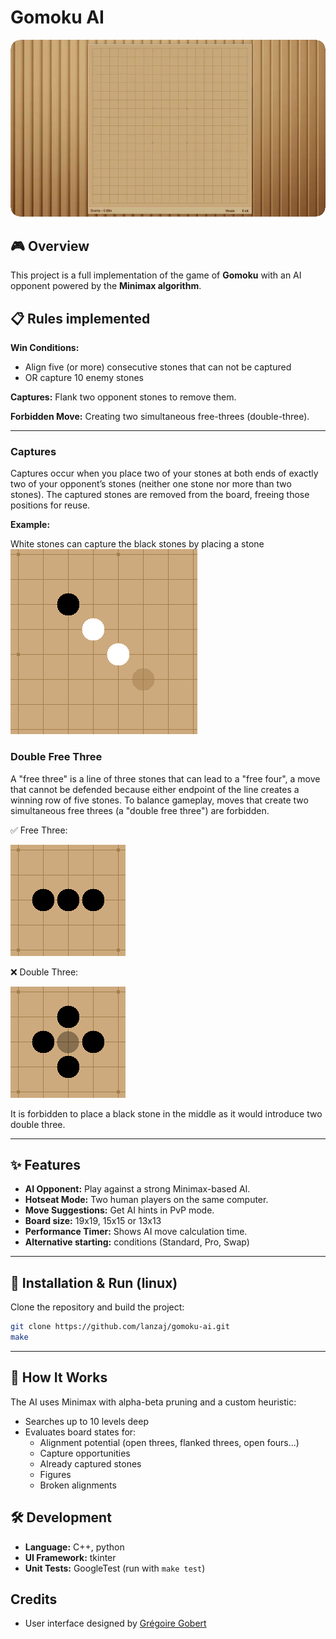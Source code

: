 # Gomoku AI

![Project Banner](./gomoku.webp)

## 🎮 Overview

This project is a full implementation of the game of **Gomoku** with an AI opponent powered by the **Minimax algorithm**.

## 📋 Rules implemented

**Win Conditions:**
- Align five (or more) consecutive stones that can not be captured
- OR capture 10 enemy stones

**Captures:** Flank two opponent stones to remove them.

**Forbidden Move:** Creating two simultaneous free-threes (double-three).

---

### Captures

Captures occur when you place two of your stones at both ends of exactly two of your opponent’s stones (neither one stone nor more than two stones). The captured stones are removed from the board, freeing those positions for reuse.


**Example:**

White stones can capture the black stones by placing a stone
![Capture](./capture.png)

### Double Free Three
A "free three" is a line of three stones that can lead to a "free four", a move that cannot be defended because either endpoint of the line creates a winning row of five stones. To balance gameplay, moves that create two simultaneous free threes (a "double free three") are forbidden.

✅ Free Three:

![Free Three](./freeThree.png)


❌ Double Three:

![Double Three](./doubleThree.png)

It is forbidden to place a black stone in the middle as it would introduce two double three.

---

## ✨ Features

- **AI Opponent:** Play against a strong Minimax-based AI.
- **Hotseat Mode:** Two human players on the same computer.
- **Move Suggestions:** Get AI hints in PvP mode.
- **Board size:** 19x19, 15x15 or 13x13 
- **Performance Timer:** Shows AI move calculation time.
- **Alternative starting:** conditions (Standard, Pro, Swap)

---

## 🚀 Installation & Run (linux)

Clone the repository and build the project:

```bash
git clone https://github.com/lanzaj/gomoku-ai.git
make
```

---

## 🧠 How It Works

The AI uses Minimax with alpha-beta pruning and a custom heuristic:

- Searches up to 10 levels deep
- Evaluates board states for:
  - Alignment potential (open threes, flanked threes, open fours...)
  - Capture opportunities
  - Already captured stones
  - Figures
  - Broken alignments

## 🛠️ Development

- **Language:** C++, python
- **UI Framework:** tkinter
- **Unit Tests:** GoogleTest (run with `make test`)


## Credits

- User interface designed by [Grégoire Gobert](https://github.com/gregoiregobert)
